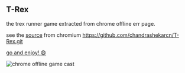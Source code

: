 ## T-Rex

the trex runner game extracted from chrome offline err page.

see the [source](https://cs.chromium.org/chromium/src/components/neterror/resources/offline.js?q=t-rex+package:%5Echromium$&dr=C&l=7) from chromium
https://github.com/chandrashekarcn/T-Rex.git

[go and enjoy! :smile: ](http://chandrashekarcn.github.io/T-Rex/)

![chrome offline game cast](assets/screenshot.gif)

## 
